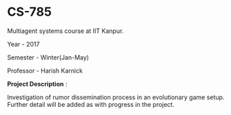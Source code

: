 # CS-785
Multiagent systems course at IIT Kanpur.

Year - 2017

Semester - Winter(Jan-May)

Professor - Harish Karnick

<b> Project Description</b> :

Investigation of rumor dissemination process in an evolutionary game setup.
Further detail will be added as with progress in the project.

